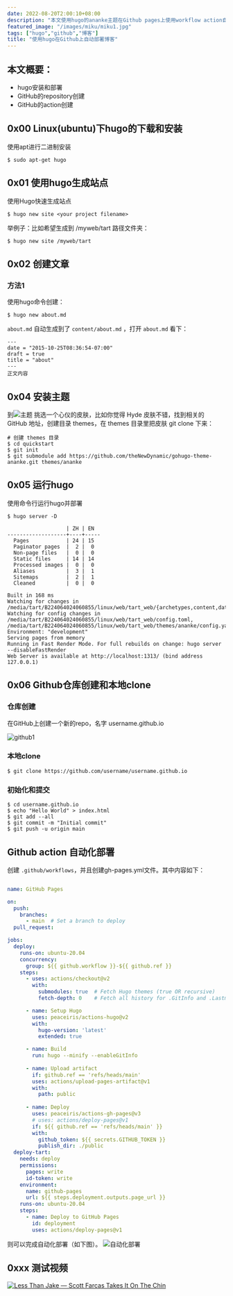 ```yaml
---
date: 2022-08-20T2:00:10+08:00
description: "本文使用hugo的ananke主题在Github pages上使用workflow action自动生成和部署博客"
featured_image: "/images/miku/miku1.jpg"
tags: ["hugo","github","博客"]
title: "使用hugo在Github上自动部署博客"
---
```


## 本文概要：
- hugo安装和部署
- GitHub的repository创建
- GitHub的action创建


## 0x00 Linux(ubuntu)下hugo的下载和安装

使用apt进行二进制安装

```shell
$ sudo apt-get hugo
```

## 0x01 使用hugo生成站点

使用Hugo快速生成站点

```shell 
$ hugo new site <your project filename>
```

举例子：比如希望生成到 /myweb/tart 路径文件夹：

```shell
$ hugo new site /myweb/tart
```

## 0x02 创建文章

### 方法1

使用hugo命令创建：

```shell
$ hugo new about.md
```
<code>about.md</code> 自动生成到了 <code>content/about.md</code> ，打开 <code>about.md</code> 看下：
```
---
date = "2015-10-25T08:36:54-07:00"
draft = true
title = "about"
---
正文内容
```

## 0x04 安装主题

到![主题](https://themes.gohugo.io/) 挑选一个心仪的皮肤，比如你觉得 Hyde 皮肤不错，找到相关的 GitHub 地址，创建目录 themes，在 themes 目录里把皮肤 git clone 下来：
```shell
# 创建 themes 目录
$ cd quickstart
$ git init
$ git submodule add https://github.com/theNewDynamic/gohugo-theme-ananke.git themes/ananke
```
## 0x05 运行hugo

使用命令行运行hugo并部署

```shell
$ hugo server -D

                   | ZH | EN  
-------------------+----+-----
  Pages            | 24 | 15  
  Paginator pages  |  2 |  0  
  Non-page files   |  0 |  0  
  Static files     | 14 | 14  
  Processed images |  0 |  0  
  Aliases          |  3 |  1  
  Sitemaps         |  2 |  1  
  Cleaned          |  0 |  0  

Built in 168 ms
Watching for changes in /media/tart/B224064024060855/linux/web/tart_web/{archetypes,content,data,layouts,static,themes}
Watching for config changes in /media/tart/B224064024060855/linux/web/tart_web/config.toml, /media/tart/B224064024060855/linux/web/tart_web/themes/ananke/config.yaml
Environment: "development"
Serving pages from memory
Running in Fast Render Mode. For full rebuilds on change: hugo server --disableFastRender
Web Server is available at http://localhost:1313/ (bind address 127.0.0.1)
```

## 0x06 Github仓库创建和本地clone

### 仓库创建
在GitHub上创建一个新的repo，名字 username.github.io 

![github1](/images/github_pages_share/github1.png)

### 本地clone

```shell
$ git clone https://github.com/username/username.github.io
```

### 初始化和提交

```shell
$ cd username.github.io
$ echo "Hello World" > index.html
$ git add --all
$ git commit -m "Initial commit"
$ git push -u origin main
```


## Github action 自动化部署

创建 <code>.github/workflows</code>，并且创建gh-pages.yml文件。其中内容如下：

```yml

name: GitHub Pages

on:
  push:
    branches:
      - main  # Set a branch to deploy
  pull_request:

jobs:
  deploy:
    runs-on: ubuntu-20.04
    concurrency:
      group: ${{ github.workflow }}-${{ github.ref }}
    steps:
      - uses: actions/checkout@v2
        with:
          submodules: true  # Fetch Hugo themes (true OR recursive)
          fetch-depth: 0    # Fetch all history for .GitInfo and .Lastmod

      - name: Setup Hugo
        uses: peaceiris/actions-hugo@v2
        with:
          hugo-version: 'latest'
          extended: true

      - name: Build
        run: hugo --minify --enableGitInfo
        
      - name: Upload artifact
        if: github.ref == 'refs/heads/main'
        uses: actions/upload-pages-artifact@v1
        with:
          path: public
          
      - name: Deploy
        uses: peaceiris/actions-gh-pages@v3
        # uses: actions/deploy-pages@v1
        if: ${{ github.ref == 'refs/heads/main' }}
        with:
          github_token: ${{ secrets.GITHUB_TOKEN }}
          publish_dir: ./public
  deploy-tart:
    needs: deploy
    permissions:
      pages: write
      id-token: write
    environment:
      name: github-pages
      url: ${{ steps.deployment.outputs.page_url }}
    runs-on: ubuntu-20.04
    steps:
      - name: Deploy to GitHub Pages
        id: deployment
        uses: actions/deploy-pages@v1
```
则可以完成自动化部署（如下图）。
![自动化部署](/images/github_pages_share/git2.png)


## 0xxx 测试视频

[![Less Than Jake — Scott Farcas Takes It On The Chin](/images/miku/miku4.jpg)](https://www.bilibili.com/video/BV1dY411x7VR?spm_id_from=333.999.0.0&vd_source=1a1821ee25f550c161fa84ea16f7b0ef)